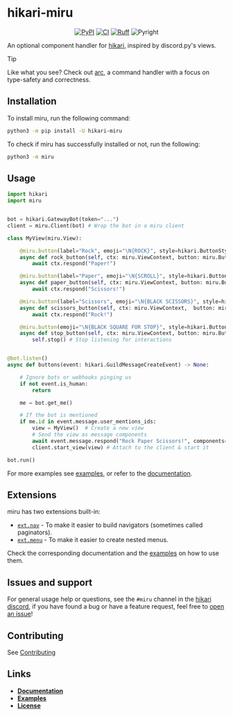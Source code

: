 # hikari-miru

<div align="center">

[![PyPI](https://img.shields.io/pypi/v/hikari-miru)](https://pypi.org/project/hikari-miru)
[![CI](https://github.com/hypergonial/hikari-miru/actions/workflows/ci.yml/badge.svg)](https://github.com/hypergonial/hikari-miru/actions/workflows/ci.yml)
[![Ruff](https://img.shields.io/endpoint?url=https://raw.githubusercontent.com/charliermarsh/ruff/main/assets/badge/v1.json)](https://github.com/charliermarsh/ruff)
![Pyright](https://badgen.net/badge/Pyright/strict/2A6DB2)

</div>

An optional component handler for [hikari](https://github.com/hikari-py/hikari), inspired by discord.py's views.

> [!TIP]
> Like what you see? Check out [arc](https://arc.hypergonial.com), a command handler with a focus on type-safety and correctness.

## Installation

To install miru, run the following command:

```sh
python3 -m pip install -U hikari-miru
```

To check if miru has successfully installed or not, run the following:

```sh
python3 -m miru
```

## Usage

```py
import hikari
import miru


bot = hikari.GatewayBot(token="...")
client = miru.Client(bot) # Wrap the bot in a miru client

class MyView(miru.View):

    @miru.button(label="Rock", emoji="\N{ROCK}", style=hikari.ButtonStyle.PRIMARY)
    async def rock_button(self, ctx: miru.ViewContext, button: miru.Button) -> None:
        await ctx.respond("Paper!")

    @miru.button(label="Paper", emoji="\N{SCROLL}", style=hikari.ButtonStyle.PRIMARY)
    async def paper_button(self, ctx: miru.ViewContext, button: miru.Button) -> None:
        await ctx.respond("Scissors!")

    @miru.button(label="Scissors", emoji="\N{BLACK SCISSORS}", style=hikari.ButtonStyle.PRIMARY)
    async def scissors_button(self, ctx: miru.ViewContext,  button: miru.Button) -> None:
        await ctx.respond("Rock!")

    @miru.button(emoji="\N{BLACK SQUARE FOR STOP}", style=hikari.ButtonStyle.DANGER, row=1)
    async def stop_button(self, ctx: miru.ViewContext, button: miru.Button) -> None:
        self.stop() # Stop listening for interactions


@bot.listen()
async def buttons(event: hikari.GuildMessageCreateEvent) -> None:

    # Ignore bots or webhooks pinging us
    if not event.is_human:
        return

    me = bot.get_me()

    # If the bot is mentioned
    if me.id in event.message.user_mentions_ids:
        view = MyView()  # Create a new view
        # Send the view as message components
        await event.message.respond("Rock Paper Scissors!", components=view)
        client.start_view(view) # Attach to the client & start it

bot.run()
```

For more examples see [examples](https://github.com/hypergonial/hikari-miru/tree/main/examples), or refer to the [documentation](https://hikari-miru.readthedocs.io/en/latest/).

## Extensions

miru has two extensions built-in:

- [`ext.nav`](https://hikari-miru.readthedocs.io/en/latest/guides/navigators.html) - To make it easier to build navigators (sometimes called paginators).
- [`ext.menu`](https://hikari-miru.readthedocs.io/en/latest/guides/menus.html) - To make it easier to create nested menus.

Check the corresponding documentation and the [examples](https://github.com/hypergonial/hikari-miru/tree/main/examples) on how to use them.

## Issues and support

For general usage help or questions, see the `#miru` channel in the [hikari discord](https://discord.gg/hikari), if you have found a bug or have a feature request, feel free to [open an issue](https://github.com/hypergonial/hikari-miru/issues/new)!

## Contributing

See [Contributing](./CONTRIBUTING.md)

## Links

- [**Documentation**](https://hikari-miru.readthedocs.io/en/latest/index.html)
- [**Examples**](https://github.com/hypergonial/hikari-miru/tree/main/examples)
- [**License**](https://github.com/hypergonial/hikari-miru/blob/main/LICENSE)
